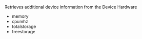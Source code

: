 Retrieves additional device information from the Device Hardware

- memory
- cpumhz
- totalstorage
- freestorage
